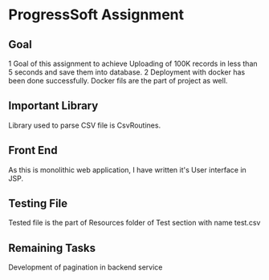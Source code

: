 # ProgressSoft Assignment

## Goal

1 Goal of this assignment to achieve Uploading of 100K records in less than 5 seconds and save them into database.
2 Deployment with docker has been done successfully. Docker fils are the part of project as well.

## Important Library
Library used to parse CSV file is CsvRoutines.

## Front End
As this is monolithic web application, I have written it's User interface in JSP.

## Testing File
Tested file is the part of Resources folder of Test section with name test.csv

## Remaining Tasks
Development of pagination in backend service 


